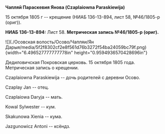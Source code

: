 **Чапляй Параскевия Янова (Czaplaiowna Paraskiewija)**

15 октября 1805 г -- крещение (НИАБ 136-13-894, лист 58, №46/1805-р
(ориг)).

**НИАБ 136-13-894:** Лист 58. **Метрическая запись №46/1805-р (ориг).**

![](./Осовская волость/Осово/Чапляи/Ян Дарыя/media/5f2f8302cf2e8f561d76b3272f54ba24059bc79f.png){width="6.496527777777778in"
height="0.9594936570428696in"}

Дедиловичская Покровская церковь. 15 октября 1805 года. Метрическая
запись о крещении.

Czaplaiowna Paraskiewija -- дочь родителей с деревни Осовo.

Czaplay Jan -- отец.

Czaplaiowa Daryja -- мать.

Kowal Sylwester -- кум.

Skakunowa Xienia -- кума.

Jazgunowicz Antoni -- ксёндз.
